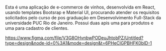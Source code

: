 Esta é uma aplicação de e-commerce de vinhos, desenvolvida em React, usando templates Bootsrap e Material UI, procurando atender os requisitos solicitados 
pelo curso de pos graduação em Desenvolvimento Full-Stack da universidade PUC Rio de Janeiro.
Possui duas apis uma para produtos e uma para cadastro de clientes.

https://www.figma.com/file/V3G8OHvnbwPODeuJhtobPZ/Untitled?type=design&node-id=0%3A1&mode=design&t=6PHeClGPBHFK0bID-1
  
